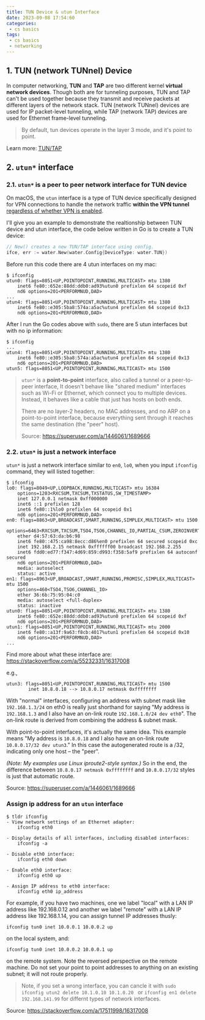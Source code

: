 ```yaml
---
title: TUN Device & utun Interface
date: 2023-09-08 17:54:60
categories:
 - cs basics
tags:
 - cs basics
 - networking
---
```


## 1. TUN (network TUNnel) Device

In computer networking, **TUN** and **TAP** are two different kernel **virtual network devices**. Though both are for tunneling purposes, TUN and TAP can't be used together because they transmit and receive packets at different layers of the network stack. TUN (network TUNnel) devices are used for IP packet-level tunneling, while TAP (network TAP) devices are used for Ethernet frame-level tunneling.

> By default, tun devices operate in the layer 3 mode, and it's point to point. 

Learn more: [TUN/TAP](https://en.wikipedia.org/wiki/TUN/TAP)

## 2. `utun*` interface

### 2.1. `utun*` is a peer to peer network interface for TUN device

On macOS, the `utun` interface is a type of TUN device specifically designed for VPN connections to handle the network traffic **within the VPN tunnel** [regardless of whether VPN is enabled](https://apple.stackexchange.com/questions/310220/who-creates-utun0-adapter). 

I'll give you an example to demonstrate the realtionship between TUN device and utun interface, the code below written in Go is to create a TUN device:

```go
// New() creates a new TUN/TAP interface using config.
ifce, err := water.New(water.Config{DeviceType: water.TUN})
```

Before run this code there are 4 utun interfaces on my mac:

```shell
$ ifconfig
utun0: flags=8051<UP,POINTOPOINT,RUNNING,MULTICAST> mtu 1380
	inet6 fe80::652e:88dd:ddb0:ad93%utun0 prefixlen 64 scopeid 0xf 
	nd6 options=201<PERFORMNUD,DAD>
...
utun4: flags=8051<UP,POINTOPOINT,RUNNING,MULTICAST> mtu 1380
	inet6 fe80::e305:5ba8:574a:a5ac%utun4 prefixlen 64 scopeid 0x13 
	nd6 options=201<PERFORMNUD,DAD>
```

After I run the Go codes above with `sudo`, there are 5 utun interfaces but with no ip information:

```shell
$ ifconfig
...
utun4: flags=8051<UP,POINTOPOINT,RUNNING,MULTICAST> mtu 1380
	inet6 fe80::e305:5ba8:574a:a5ac%utun4 prefixlen 64 scopeid 0x13 
	nd6 options=201<PERFORMNUD,DAD>
utun5: flags=8051<UP,POINTOPOINT,RUNNING,MULTICAST> mtu 1500
```

> `utun*` is a **point-to-point** interface, also called a tunnel or a peer-to-peer interface, It doesn't behave like "shared medium" interfaces such as Wi-Fi or Ethernet, which connect you to multiple devices. Instead, it behaves like a cable that just has hosts on both ends. 
>
> There are no layer-2 headers, no MAC addresses, and no ARP on a point-to-point interface, because everything sent through it reaches the same destination (the "peer" host).
>
> Source: https://superuser.com/a/1446061/1689666

### 2.2. `utun*` is just a network interface

`utun*` is just a network interface similar to `en0`, `lo0`, when you input `ifconfig` command, they will listed together:

```shell
$ ifconfig     
lo0: flags=8049<UP,LOOPBACK,RUNNING,MULTICAST> mtu 16384
	options=1203<RXCSUM,TXCSUM,TXSTATUS,SW_TIMESTAMP>
	inet 127.0.0.1 netmask 0xff000000 
	inet6 ::1 prefixlen 128 
	inet6 fe80::1%lo0 prefixlen 64 scopeid 0x1 
	nd6 options=201<PERFORMNUD,DAD>
en0: flags=8863<UP,BROADCAST,SMART,RUNNING,SIMPLEX,MULTICAST> mtu 1500
	options=6463<RXCSUM,TXCSUM,TSO4,TSO6,CHANNEL_IO,PARTIAL_CSUM,ZEROINVERT_CSUM>
	ether d4:57:63:da:b6:98 
	inet6 fe80::475:ca98:8ecc:d86%en0 prefixlen 64 secured scopeid 0xc 
	inet 192.168.2.15 netmask 0xffffff00 broadcast 192.168.2.255
	inet6 fdd0:ed77:f347:4d69:859:d993:f358:5af9 prefixlen 64 autoconf secured 
	nd6 options=201<PERFORMNUD,DAD>
	media: autoselect
	status: active
en1: flags=8963<UP,BROADCAST,SMART,RUNNING,PROMISC,SIMPLEX,MULTICAST> mtu 1500
	options=460<TSO4,TSO6,CHANNEL_IO>
	ether 36:6b:75:95:04:c0 
	media: autoselect <full-duplex>
	status: inactive
utun0: flags=8051<UP,POINTOPOINT,RUNNING,MULTICAST> mtu 1380
	inet6 fe80::652e:88dd:ddb0:ad93%utun0 prefixlen 64 scopeid 0xf 
	nd6 options=201<PERFORMNUD,DAD>
utun1: flags=8051<UP,POINTOPOINT,RUNNING,MULTICAST> mtu 2000
	inet6 fe80::a13f:9a63:f8cb:4017%utun1 prefixlen 64 scopeid 0x10 
	nd6 options=201<PERFORMNUD,DAD>
...
```

Find more about what these interface are: https://stackoverflow.com/a/55232331/16317008

e.g.,

```shell
utun3: flags=8051<UP,POINTOPOINT,RUNNING,MULTICAST> mtu 1500
        inet 10.8.0.18 --> 10.8.0.17 netmask 0xffffffff
```

With "normal" interfaces, configuring an address with subnet mask like `192.168.1.3/24` on eth0 is really just shorthand for saying "My address is `192.168.1.3` and I also have an on-link route `192.168.1.0/24 dev eth0`". The on-link route is derived from combining the address & subnet mask.

With point-to-point interfaces, it's actually the same idea. This example means "My address is `10.8.0.18` and I also have an on-link route `10.8.0.17/32 dev utun3`." In this case the autogenerated route is a /32, indicating only one host – the "peer".

*(Note: My examples use Linux iproute2-style syntax.)* So in the end, the difference between `10.8.0.17 netmask 0xffffffff` and `10.8.0.17/32` styles is just that automatic route. 

Source: https://superuser.com/a/1446061/1689666

### Assign ip address for an `utun` interface

```shell
$ tldr ifconfig
- View network settings of an Ethernet adapter:
    ifconfig eth0

- Display details of all interfaces, including disabled interfaces:
    ifconfig -a

- Disable eth0 interface:
    ifconfig eth0 down

- Enable eth0 interface:
    ifconfig eth0 up

- Assign IP address to eth0 interface:
    ifconfig eth0 ip_address
```

For example, if you have two machines, one we label "local" with a LAN IP address like 192.168.0.12 and another we label "remote" with a LAN IP address like 192.168.1.14, you can assign tunnel IP addresses thusly:

```shell
ifconfig tun0 inet 10.0.0.1 10.0.0.2 up
```

on the local system, and:

```shell
ifconfig tun0 inet 10.0.0.2 10.0.0.1 up
```

on the remote system. Note the reversed perspective on the remote machine. Do not set your point to point addresses to anything on an existing subnet; it will not route properly.

> Note, if you set a wrong interface, you can cancle it with  `sudo ifconfig utun2 delete 10.1.0.10 10.1.0.20 ` or `ifconfig en1 delete 192.168.141.99` for differnt types of network interfaces.

Source: https://stackoverflow.com/a/17511998/16317008